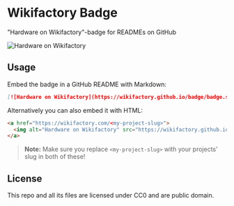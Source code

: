 # Wikifactory Badge

"Hardware on Wikifactory"-badge for READMEs on GitHub

![Hardware on Wikifactory](https://wikifactory.github.io/badge/badge.svg)

## Usage

Embed the badge in a GitHub README with Markdown:

```markdown
[![Hardware on Wikifactory](https://wikifactory.github.io/badge/badge.svg)](https://wikifactory.com/<my-project-slug>)
```

Alternatively you can also embed it with HTML:

```html
<a href="https://wikifactory.com/<my-project-slug>">
  <img alt="Hardware on Wikifactory" src="https://wikifactory.github.io/badge/badge.svg" />
</a>
```

> **Note:** Make sure you replace `<my-project-slug>` with your projects' slug in both of these!

## License

This repo and all its files are licensed under CC0 and are public domain.
